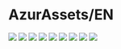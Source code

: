 # AzurAssets/EN
![](https://img.shields.io/badge/EN-8.2.187-blue?style=flat-square)
![](https://img.shields.io/badge/CV-535-blue?style=flat-square)
![](https://img.shields.io/badge/L2D-610-blue?style=flat-square)
![](https://img.shields.io/badge/PIC-22-blue?style=flat-square)
![](https://img.shields.io/badge/BGM-22-blue?style=flat-square)
![](https://img.shields.io/badge/CIPHER-38-blue?style=flat-square)
![](https://img.shields.io/badge/MANGA-59-blue?style=flat-square)
![](https://img.shields.io/badge/PAINTING-197-blue?style=flat-square)
![](https://img.shields.io/badge/DORM-31-blue?style=flat-square)